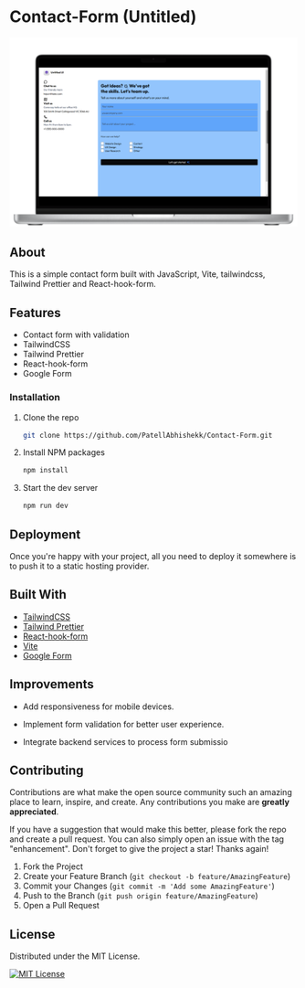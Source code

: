 # Contact-Form (Untitled)

![Screenshot](mockup.png)

## About

This is a simple contact form built with JavaScript, Vite, tailwindcss, Tailwind Prettier and React-hook-form.

## Features

- Contact form with validation
- TailwindCSS
- Tailwind Prettier
- React-hook-form
- Google Form

### Installation

1. Clone the repo
   ```sh
   git clone https://github.com/PatellAbhishekk/Contact-Form.git
   ```
2. Install NPM packages
   ```sh
   npm install
   ```
3. Start the dev server
   ```sh
   npm run dev
   ```

## Deployment

Once you're happy with your project, all you need to deploy it somewhere is to push it to a static hosting provider.

## Built With

- [TailwindCSS](https://tailwindcss.com/)
- [Tailwind Prettier](https://github.com/tailwindlabs/tailwindcss-prettier)
- [React-hook-form](https://react-hook-form.com/)
- [Vite](https://vitejs.dev/)
- [Google Form](https://docs.google.com/forms/d/e/1FAIpQLSd-0-x-i7-3-6-9-8-7-5-4-3-2-1-0/viewform)

## Improvements

- Add responsiveness for mobile devices.

- Implement form validation for better user experience.

- Integrate backend services to process form submissio

## Contributing

Contributions are what make the open source community such an amazing place to learn, inspire, and create. Any contributions you make are **greatly appreciated**.

If you have a suggestion that would make this better, please fork the repo and create a pull request. You can also simply open an issue with the tag "enhancement".
Don't forget to give the project a star! Thanks again!

1. Fork the Project
2. Create your Feature Branch (`git checkout -b feature/AmazingFeature`)
3. Commit your Changes (`git commit -m 'Add some AmazingFeature'`)
4. Push to the Branch (`git push origin feature/AmazingFeature`)
5. Open a Pull Request

## License

Distributed under the MIT License.

[![MIT License](https://img.shields.io/badge/License-MIT-green.svg)](https://raw.githubusercontent.com/PatellAbhishekk/Contact-Form/refs/heads/main/LICENSE)

